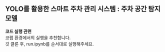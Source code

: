 ## YOLO를 활용한 스마트 주차 관리 시스템 : 주차 공간 탐지 모델 

**코드 실행 관련**<br>
코랩 환경에서의 실행을 추천합니다. <br>
깃 클론 후, run.ipynb를 순서대로 실행해주세요.
